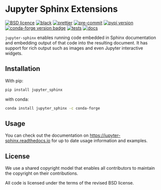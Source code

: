 # Jupyter Sphinx Extensions

[![BSD licence](https://img.shields.io/badge/License-BSD3-yellow.svg?logo=opensourceinitiative&logoColor=white)](LICENSE)
[![black](https://img.shields.io/badge/code%20style-black-000000)](https://github.com/psf/black)
[![prettier](https://img.shields.io/badge/code_style-prettier-ff69b4.svg?logo=prettier&logoColor=white)](https://github.com/prettier/prettier)
[![pre-commit](https://img.shields.io/badge/pre--commit-active-yellow?logo=pre-commit&logoColor=white)](https://pre-commit.com/)
[![pypi version](https://img.shields.io/pypi/v/jupyter-sphinx?color=blue&logo=pypi&logoColor=white)](https://pypi.org/project/jupyter-sphinx/)
[![conda-forge version badge](https://img.shields.io/conda/vn/conda-forge/jupyter-sphinx?logo=anaconda&logoColor=white&color=blue)](https://anaconda.org/conda-forge/jupyter-sphinx)
[![tests](https://img.shields.io/github/actions/workflow/status/jupyter/jupyter-sphinx/tests.yml?logo=github&logoColor=white)](https://github.com/jupyter/jupyter-sphinx/actions/workflows/tests.yml)
[![docs](https://img.shields.io/readthedocs/jupyter-sphinx?logo=readthedocs&logoColor=white)](https://jupyter-sphinx.readthedocs.io/)

`jupyter-sphinx` enables running code embedded in Sphinx documentation and
embedding output of that code into the resulting document. It has support
for rich output such as images and even Jupyter interactive widgets.

## Installation

With pip:

```bash
pip install jupyter_sphinx
```

with conda:

```bash
conda install jupyter_sphinx -c conda-forge
```

## Usage

You can check out the documentation on https://jupyter-sphinx.readthedocs.io for up to date
usage information and examples.

## License

We use a shared copyright model that enables all contributors to maintain the
copyright on their contributions.

All code is licensed under the terms of the revised BSD license.
